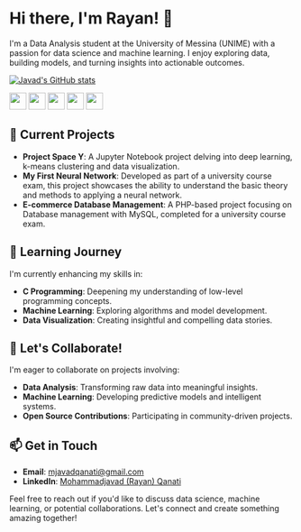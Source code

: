 # Hi there, I'm Rayan! 👋

I'm a Data Analysis student at the University of Messina (UNIME) with a passion for data science and machine learning. I enjoy exploring data, building models, and turning insights into actionable outcomes.

[![Javad's GitHub stats](https://github-readme-stats.vercel.app/api?username=javadqanati&theme=radical)](https://github.com/javadqanati/github-readme-stats)

<img src="https://cdn.jsdelivr.net/npm/devicon@latest/icons/python/python-original.svg" width="30" height="30">
<img src="https://cdn.jsdelivr.net/npm/devicon@latest/icons/c/c-original.svg" width="30" height="30">
<img src="https://cdn.jsdelivr.net/npm/devicon@latest/icons/jupyter/jupyter-original.svg" width="30" height="30">
<img src="https://cdn.jsdelivr.net/npm/devicon@latest/icons/php/php-original.svg" width="30" height="30">
<img src="https://cdn.jsdelivr.net/npm/devicon@latest/icons/css3/css3-original.svg" width="30" height="30">

## 🔭 Current Projects

- **Project Space Y**: A Jupyter Notebook project delving into deep learning, k-means clustering and data visualization.
- **My First Neural Network**: Developed as part of a university course exam, this project showcases the ability to understand the basic theory and methods to applying a neural network.
- **E-commerce Database Management**: A PHP-based project focusing on Database management with MySQL, completed for a university course exam.

## 🌱 Learning Journey

I'm currently enhancing my skills in:

- **C Programming**: Deepening my understanding of low-level programming concepts.
- **Machine Learning**: Exploring algorithms and model development.
- **Data Visualization**: Creating insightful and compelling data stories.

## 💬 Let's Collaborate!

I'm eager to collaborate on projects involving:

- **Data Analysis**: Transforming raw data into meaningful insights.
- **Machine Learning**: Developing predictive models and intelligent systems.
- **Open Source Contributions**: Participating in community-driven projects.

## 📫 Get in Touch

- **Email**: [mjavadqanati@gmail.com](mailto:mjavadqanati@gmail.com)
- **LinkedIn**: [Mohammadjavad (Rayan) Qanati](https://www.linkedin.com/in/mohammadjavad-qanati-2313231a1/)

Feel free to reach out if you'd like to discuss data science, machine learning, or potential collaborations. Let's connect and create something amazing together!

